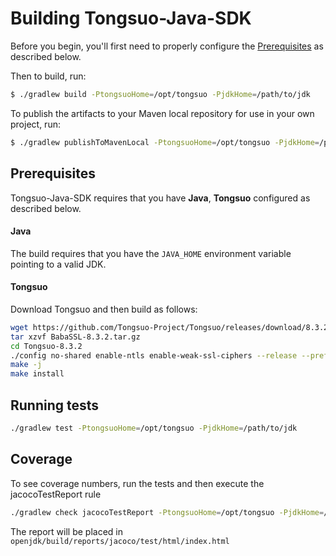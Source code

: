 Building Tongsuo-Java-SDK
==================

Before you begin, you'll first need to properly configure the [Prerequisites](#Prerequisites) as
described below.

Then to build, run:

```bash
$ ./gradlew build -PtongsuoHome=/opt/tongsuo -PjdkHome=/path/to/jdk
```

To publish the artifacts to your Maven local repository for use in your own project, run:

```bash
$ ./gradlew publishToMavenLocal -PtongsuoHome=/opt/tongsuo -PjdkHome=/path/to/jdk
```

Prerequisites
-------------
Tongsuo-Java-SDK requires that you have __Java__, __Tongsuo__ configured as described
below.

#### Java
The build requires that you have the `JAVA_HOME` environment variable pointing to a valid JDK.


#### Tongsuo
Download Tongsuo and then build as follows:

```bash
wget https://github.com/Tongsuo-Project/Tongsuo/releases/download/8.3.2/BabaSSL-8.3.2.tar.gz
tar xzvf BabaSSL-8.3.2.tar.gz
cd Tongsuo-8.3.2
./config no-shared enable-ntls enable-weak-ssl-ciphers --release --prefix=/opt/tongsuo
make -j
make install
```

Running tests
-------------------------

```bash
./gradlew test -PtongsuoHome=/opt/tongsuo -PjdkHome=/path/to/jdk
```

Coverage
--------
To see coverage numbers, run the tests and then execute the jacocoTestReport rule

```bash
./gradlew check jacocoTestReport -PtongsuoHome=/opt/tongsuo -PjdkHome=/path/to/jdk
```

The report will be placed in `openjdk/build/reports/jacoco/test/html/index.html`
